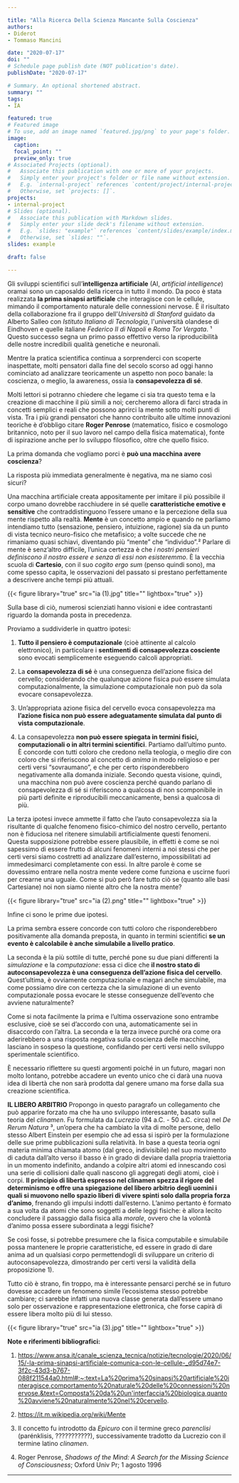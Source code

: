 ```yaml
---

title: "Alla Ricerca Della Scienza Mancante Sulla Coscienza"
authors:
- Diderot
- Tommaso Mancini

date: "2020-07-17"
doi: ""
# Schedule page publish date (NOT publication's date).
publishDate: "2020-07-17"

# Summary. An optional shortened abstract.
summary: ""
tags:
- IA

featured: true
# Featured image
# To use, add an image named `featured.jpg/png` to your page's folder. 
image:
  caption: 
  focal_point: ""
  preview_only: true
# Associated Projects (optional).
#   Associate this publication with one or more of your projects.
#   Simply enter your project's folder or file name without extension.
#   E.g. `internal-project` references `content/project/internal-project/index.md`.
#   Otherwise, set `projects: []`.
projects:
- internal-project
# Slides (optional).
#   Associate this publication with Markdown slides.
#   Simply enter your slide deck's filename without extension.
#   E.g. `slides: "example"` references `content/slides/example/index.md`.
#   Otherwise, set `slides: ""`.
slides: example

draft: false

---
```


Gli sviluppi scientifici sull’**intelligenza artificiale** (AI, *artificial intelligence*) oramai sono un caposaldo della ricerca in tutto il mondo. Da poco è stata realizzata **la prima sinapsi artificiale** che interagisce con le cellule, mimando il comportamento naturale delle connessioni nervose. È il risultato della collaborazione fra il gruppo dell'*Università di Stanford* guidato da Alberto Salleo con *Istituto Italiano di Tecnologia*, l'università olandese di Eindhoven e quelle italiane *Federico II di Napoli* e *Roma Tor Vergata*. ¹ Questo successo segna un primo passo effettivo verso la riproducibilità delle nostre incredibili qualità genetiche e neuronali. 

Mentre la pratica scientifica continua a sorprenderci con scoperte inaspettate, molti pensatori dalla fine del secolo scorso ad oggi hanno cominciato ad analizzare teoricamente un aspetto non poco banale: la coscienza, o meglio, la awareness, ossia la **consapevolezza di sé**.

Molti lettori si potranno chiedere che legame ci sia tra questo tema e la creazione di macchine il più simili a noi; cercheremo allora di farci strada in concetti semplici e reali che possono aprirci la mente sotto molti punti di vista.
Tra i più grandi pensatori che hanno contribuito alle ultime innovazioni teoriche è d’obbligo citare **Roger Penrose** (matematico, fisico e cosmologo britannico, noto per il suo lavoro nel campo della fisica matematica), fonte di ispirazione anche per lo sviluppo filosofico, oltre che quello fisico.

La prima domanda che vogliamo porci è **può una macchina avere coscienza**?

La risposta più immediata generalmente è negativa, ma ne siamo così sicuri?

Una macchina artificiale creata appositamente per imitare il più possibile il corpo umano dovrebbe racchiudere in sé quelle **caratteristiche emotive e sensitive** che contraddistinguono l’essere umano e la percezione della sua mente rispetto alla realtà. **Mente** è un concetto ampio e quando ne parliamo intendiamo tutto (sensazione, pensiero, intuizione, ragione) sia da un punto di vista tecnico neuro-fisico che metafisico; a volte succede che ne rimaniamo quasi schiavi, diventando più “mente” che “individuo”.² Parlare di mente è senz’altro difficile, l’unica certezza è che *i nostri pensieri definiscono il nostro essere e senza di essi non esisteremmo*. 
È la vecchia scuola di **Cartesio**, con il suo *cogito ergo sum* (penso quindi sono), ma come spesso capita, le osservazioni del passato si prestano perfettamente a descrivere anche tempi più attuali. 


{{< figure library="true" src="ia (1).jpg" title="" lightbox="true" >}}


Sulla base di ciò, numerosi scienziati hanno visioni e idee contrastanti riguardo la domanda posta in precedenza.

Proviamo a suddividerle in quattro ipotesi:

1) **Tutto il pensiero è computazionale** (cioè attinente al calcolo elettronico), in particolare i **sentimenti di consapevolezza cosciente** sono evocati semplicemente eseguendo calcoli appropriati.

2) La **consapevolezza di sé** è una conseguenza dell’azione fisica del cervello; considerando che qualunque azione fisica può essere simulata computazionalmente, la simulazione computazionale non può da sola evocare consapevolezza.

3) Un’appropriata azione fisica del cervello evoca consapevolezza ma **l’azione fisica non può essere adeguatamente simulata dal punto di vista computazionale**.

4) La consapevolezza **non può essere spiegata in termini fisici, computazionali o in altri termini scientifici**.
Partiamo dall’ultimo punto. È concorde con tutti coloro che credono nella teologia, o meglio dire con coloro che si riferiscono al concetto di *anima* in modo religioso e per certi versi “sovraumano”, e che per certo risponderebbero negativamente alla domanda iniziale. Secondo questa visione, quindi, una macchina non può avere coscienza perché quando parlano di consapevolezza di sé si riferiscono a qualcosa di non scomponibile in più parti definite e riproducibili meccanicamente, bensì a qualcosa di più.

La terza ipotesi invece ammette il fatto che l’auto consapevolezza sia la risultante di qualche fenomeno fisico-chimico del nostro cervello, pertanto non è fiduciosa nel ritenere simulabili artificialmente questi fenomeni. Questa supposizione potrebbe essere plausibile, in effetti è come se noi sapessimo di essere frutto di alcuni fenomeni interni a noi stessi che per certi versi siamo costretti ad analizzare dall’esterno, impossibilitati ad immedesimarci completamente con essi. In altre parole è come se dovessimo entrare nella nostra mente vedere come funziona e uscirne fuori per crearne una uguale. Come si può però fare tutto ciò se (quanto alle basi Cartesiane) noi non siamo niente altro che la nostra mente?

{{< figure library="true" src="ia (2).png" title="" lightbox="true" >}}

Infine ci sono le prime due ipotesi.

La prima sembra essere concorde con tutti coloro che risponderebbero positivamente alla domanda preposta, in quanto in termini scientifici **se un evento è calcolabile è anche simulabile a livello pratico**.

La seconda è la più sottile di tutte, perché pone su due piani differenti la *simulazione* e la *computazione*: essa ci dice che **il nostro stato di autoconsapevolezza è una conseguenza dell’azione fisica del cervello**. Quest’ultima, è ovviamente computazionale e magari anche simulabile, ma come possiamo dire con certezza che la simulazione di un evento computazionale possa evocare le stesse conseguenze dell’evento che avviene naturalmente?

Come si nota facilmente la prima e l’ultima osservazione sono entrambe esclusive, cioè se sei d’accordo con una, automaticamente sei in disaccordo con l’altra. La seconda e la terza invece purché ora come ora aderirebbero a una risposta negativa sulla coscienza delle macchine, lasciano in sospeso la questione, confidando per certi versi nello sviluppo sperimentale scientifico.

È necessario riflettere su questi argomenti poiché in un futuro, magari non molto lontano, potrebbe accadere un evento unico che ci darà una nuova idea di libertà che non sarà prodotta dal genere umano ma forse dalla sua creazione scientifica.


**IL LIBERO ARBITRIO**
Propongo in questo paragrafo un collegamento che può apparire forzato ma che ha uno sviluppo interessante, basato sulla teoria del *clinamen*. Fu formulata da *Lucrezio* (94 a.C. - 50 a.C. circa) nel *De Rerum Natura* ³, un’opera che ha cambiato la vita di molte persone, dello stesso Albert Einstein per esempio che ad essa si ispirò per la formulazione delle sue prime pubblicazioni sulla relatività. In base a questa teoria ogni materia minima chiamata atomo (dal greco, indivisibile) nel suo movimento di caduta dall’alto verso il basso è in grado di deviare dalla propria traiettoria in un momento indefinito, andando a colpire altri atomi ed innescando così una serie di collisioni dalle quali nascono gli aggregati degli atomi, cioè i corpi. **Il principio di libertà espresso nel clinamen spezza il rigore del determinismo e offre una spiegazione del libero arbitrio degli uomini i quali si muovono nello spazio liberi di vivere spinti solo dalla propria forza d’animo**, frenando gli impulsi indotti dall’esterno. L’animo pertanto è formato a sua volta da atomi che sono soggetti a delle leggi fisiche: è allora lecito concludere il passaggio dalla fisica alla *morale*, ovvero che la volontà d’animo possa essere subordinata a leggi fisiche?

Se così fosse, si potrebbe presumere che la fisica computabile e simulabile possa mantenere le proprie caratteristiche, ed essere in grado di dare anima ad un qualsiasi corpo permettendogli di sviluppare un criterio di autoconsapevolezza, dimostrando per certi versi la validità della proposizione 1).

Tutto ciò è strano, fin troppo, ma è interessante pensarci perché se in futuro dovesse accadere un fenomeno simile l’ecosistema stesso potrebbe cambiare; ci sarebbe infatti una nuova classe generata dall’essere umano solo per osservazione e rappresentazione elettronica, che forse capirà di essere libera molto più di lui stesso. 


{{< figure library="true" src="ia (3).jpg" title="" lightbox="true" >}}


**Note e riferimenti bibliografici:**

1. https://www.ansa.it/canale_scienza_tecnica/notizie/tecnologie/2020/06/15/-la-prima-sinapsi-artificiale-comunica-con-le-cellule-_d95d74e7-3f2c-43d3-b767-088f211544a0.html#:~:text=La%20prima%20sinapsi%20artificiale%20interagisce,comportamento%20naturale%20delle%20connessioni%20nervose.&text=Composta%20da%20un'interfaccia%20biologica,quanto%20avviene%20naturalmente%20nel%20cervello.

2. https://it.m.wikipedia.org/wiki/Mente

3. Il concetto fu introdotto da *Epicuro* con il termine greco *parenclisi* (parénklisis, ???????????), successivamente tradotto da Lucrezio con il termine latino *clinamen*.

4. Roger Penrose, *Shadows of the Mind: A Search for the Missing Science of Consciousness*; Oxford Univ Pr; 1 agosto 1996


---

